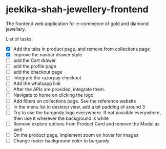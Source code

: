 # jeekika-shah-jewellery-frontend
The frontend web application for e-commerce of gold and diamond jewellery.


List of tasks:

- [x] Add the tabs in product page, and remove from collections page
- [x] Improve the navbar drawer style
- [ ] add the Cart drawer
- [ ] add the profile page
- [ ] add the checkout page
- [ ] Integrate the razorpay checkout
- [ ] Add the whatsapp link
- [ ] After the APIs are provided, integrate them.
- [ ] Navigate to home on clicking the logo
- [ ] Add filters on collections page. See the reference website
- [ ] In the menu list in desktop view, add a bit padding of around 3
- [ ] Try to use the burgandy logo everywhere. If not possible everywhere, then use it wherever the background is white
- [ ] Remove explore options from Product Card and remove the Modal as well
- [ ] On the product page, implement zoom on hover for images
- [ ] Change footer background color to burgandy